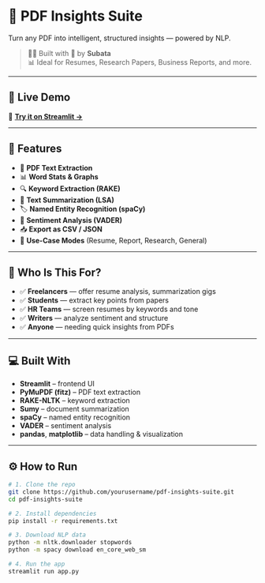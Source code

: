 # 📄 PDF Insights Suite

Turn any PDF into intelligent, structured insights — powered by NLP.

> 👩‍💻 Built with 💖 by **Subata**  
> 📊 Ideal for Resumes, Research Papers, Business Reports, and more.

---

## 🚀 Live Demo

🔗 **[Try it on Streamlit →](https://pdf-insights-suite-v6g8fizn2n9upxyrs2c5gf.streamlit.app/)**  


---

## 🧠 Features

- 📃 **PDF Text Extraction**  
- 📊 **Word Stats & Graphs**  
- 🔍 **Keyword Extraction (RAKE)**  
- 📝 **Text Summarization (LSA)**  
- 🏷️ **Named Entity Recognition (spaCy)**  
- 💬 **Sentiment Analysis (VADER)**  
- 📥 **Export as CSV / JSON**  
- 🧭 **Use-Case Modes** (Resume, Report, Research, General)

---

## 🎯 Who Is This For?

- ✅ **Freelancers** — offer resume analysis, summarization gigs  
- ✅ **Students** — extract key points from papers  
- ✅ **HR Teams** — screen resumes by keywords and tone  
- ✅ **Writers** — analyze sentiment and structure  
- ✅ **Anyone** — needing quick insights from PDFs

---

## 💻 Built With

- **Streamlit** – frontend UI  
- **PyMuPDF (fitz)** – PDF text extraction  
- **RAKE-NLTK** – keyword extraction  
- **Sumy** – document summarization  
- **spaCy** – named entity recognition  
- **VADER** – sentiment analysis  
- **pandas**, **matplotlib** – data handling & visualization

---

## ⚙️ How to Run

```bash
# 1. Clone the repo
git clone https://github.com/yourusername/pdf-insights-suite.git
cd pdf-insights-suite

# 2. Install dependencies
pip install -r requirements.txt

# 3. Download NLP data
python -m nltk.downloader stopwords
python -m spacy download en_core_web_sm

# 4. Run the app
streamlit run app.py
